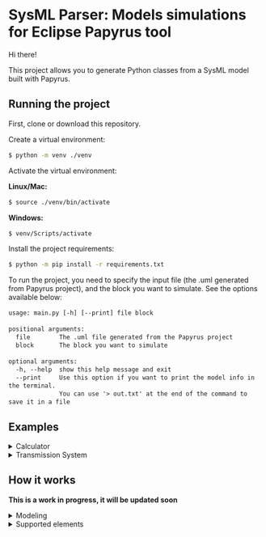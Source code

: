 # SysML Parser: Models simulations for Eclipse Papyrus tool

Hi there!

This project allows you to generate Python classes from a SysML model built with Papyrus. 

## Running the project

First, clone or download this repository.

Create a virtual environment:

```bash
$ python -m venv ./venv
```

Activate the virtual environment:

**Linux/Mac:**
```bash
$ source ./venv/bin/activate
```

**Windows:**
```bash
$ venv/Scripts/activate
```

Install the project requirements:
```bash
$ python -m pip install -r requirements.txt
```

To run the project, you need to specify the input file (the .uml generated from Papyrus project),
and the block you want to simulate. See the options available below:
```
usage: main.py [-h] [--print] file block

positional arguments:
  file        The .uml file generated from the Papyrus project
  block       The block you want to simulate

optional arguments:
  -h, --help  show this help message and exit
  --print     Use this option if you want to print the model info in the terminal.
              You can use '> out.txt' at the end of the command to save it in a file
```

## Examples

<details>
<summary> Calculator </summary>

Inside the examples' folder, you can find the *Math.uml* file, which represents the Papyrus output from a model that 
has the following block:

![](public/Math-ParametricDiagram.png)

Basically,at each iteration, the z parameter in incremented by 0.01, and there are two outputs: y (the cos of z), 
and x (the sin of z). 

If you want to print information about the model, type in the terminal:

```bash
$ python main.py ./examples/Math.uml Calculator --print
```

To transform this model into Python classes, you can type:

```bash
$ python main.py ./examples/Math.uml Calculator
```

Two files will be generated inside the output folder: the *calculator.py* contains the Calculator block seen in the image above, 
while the *main.py* has the logic to simulate it. 

It's important to note that main has two simulation parameters set, the `dT` and `n_iter`, 
which are the time between two interactions, and the number of interactions, respectively. 
You can change it accordingly to your needs.

Additionally, by default, the *main.py* generates graphs of all output ports as a function of time. 
You can also change it as you desire.

To run this example, you can type:

 ```bash
$ python ./output/main.py 
```

Two graphs will be generated, one for each output port:

x             |  y
:-------------------------:|:-------------------------:
![](public/Math-x%20output.png) | ![](public/Math-y%20output.png)

</details>

<details>
<summary> Transmission System </summary>

**More details coming shortly!**

There is also a more complete example available. 
This one is about an automatic transmission system of a car, in which the driver can choose between the four usual 
modes: Parking, Reverse, Neutral and Drive.

This model is based on the work done by Antony Stark in his personal blog. Please take a look [here](https://x-engineer.org/vehicle-acceleration-maximum-speed-modeling-simulation/) if you require additional information.


![](public/System-Parametric%20Diagram.PNG)

It receives the following inputs:

* `dT`: time between two iterations of the simulation
* `env_cr`: road load coefficient
* `env_slope`: slope angle of the road the car is in
* `env_ro`: air density
* `env_cd`: drag coefficient
* `fa`: frontal area of the car
* `pedal position`: the percentage of the pedal that is pressed (a number between 0 and 100)
* `current gear`: the gear (Parking, Reverse, Neutral and Drive) that the driver is in. 
  Note that there is an order that must be followed to change gears, e.g. the driver cannot go to Drive directly 
  from Parking, they must go to Reverse and Neutral first. This logic is inside a state machine in the model, so the mode will
  be changed only if your input is correct.
  
These inputs must be given to the simulation in the form of a file. 
You can check the *examples/inputs_transmission_system.csv* file that is available. Each line of represents an iteration, 
and an empty cell means that the input hasn't changed.

There are two outputs in this system, the vehicle speed, and the drive gear. In the drive gear, 
we can see how the automatic transmission is working. 

To generate the python files for this example, type:

```bash
$ python main.py ./examples/TransmissionSystem.uml System
```

You must change the csv input in the *output/main.py* file. After that, move the terminal to the output folder and start the simulation:

 ```bash
$ cd output
$ python main.py 
```

Below is the outputs generated from the inputs given:

vehicle speed (m/s)        |  drive gear
:-------------------------:|:-------------------------:
![](public/TransmissionSystem-vehicle%20speed.png) | ![](public/TransmissionSystem-drive%20gear.png)
</details>


## How it works 

**This is a work in progress, it will be updated soon**

<details>
<summary> Modeling </summary>

In a Model-based Systems Engineering approach, the diagrams and artifacts are merely views of the system model, 
which is the single source of truth. This guarantees that there's no inconsistency between the diagrams, and any change made 
will be reflected in all the views. Furthermore, it's useful when communicating with stakeholders or team members, 
due to the possibility to show only the components that are interesting for the person looking at it. 

In this context, the parser reads elements of the model, not diagrams. This means that it doesn't take into account
the diagrams you chose while developing your system, nor how did you represented elements in it. What really matters 
are the connections and elements of the model. Below is a brief overview of the elements you can choose when modeling your system.

The parser allows you to simulate a block at a time. There are two ways to communicate parameters in a block: you can use 
FlowPorts when the information is coming into the block or getting out of it, and Properties to address states and internal 
parameters. To connect two elements (ports or properties), use an Item Flow. It allows you to represent the direction of the information,
from where it comes to where it goes.

If you want to represent some constraint between elements, use a Constraint Block. When defining the specification, do it through
an Opaque Expression. There you can define an equation that represents the relation between variables. Add Flow Ports to represent
the parameters that are being used in the constraint.

You can add nested blocks. To do so, please represent it as Block elements, not variables with some Block type. For example,
the TransmissionSystem block below has two inner blocks, the VehicleSimulator and the TransmissionSystem. 

![](public/ModelExplorer-TransmissionSystem.PNG)

You can also represent behaviors through state machines. Right now, we don't support parallel regions, and triggers 
and entry behaviors are the only actions that are understandable related to states. In this context, use Opaque Behaviors to represent actions
in state, and Change Events to represent triggers.

Additionally, in the simulation that is generated by the parser, the state machine will be updated before the block. 
So imagine that there is an `engine_speed_param` connected to an `engine_speed` port. In this case, if there is a state machine 
that updates the value of the `engine_speed_param`, this action would be overwritten by the value coming from the port. 
Model with this in mind: in state machines, only update the value of ports or 
properties that are not updated by other block data.

![](public/StateMachine-update-order.png)
</details>

<details>
<summary> Supported elements </summary>

In the last session, we gave an overview of the elements that should be used when modeling the system, so they are understandable by
this parser. Here we will discuss technically the supported elements and where you can find them, and show the first step to extend this code.

If we look at the *.uml* file generated from Papyrus, we will see that it looks like the snippet below.

```xml
<ownedAttribute xmi:type="uml:Port" xmi:id="_WKF1QOESEeyXPMXG3lFeMw" name="env_cr" aggregation="composite">
    <type xmi:type="uml:PrimitiveType" href="pathmap://UML_LIBRARIES/UMLPrimitiveTypes.library.uml#Real"/>
</ownedAttribute>
```

Basically, there are different tag types. Some examples are ownedAttribute, type, defaultValue and ownedRule. 
The current supported types can be seen [here](https://github.com/anapschuch/xml-parser/blob/main/source/xml_types/xml_tag.py#L4).

If we take a look at the .uml file, we will see that the project structure is built with UML types, while the SysML ones come at the end, and refer to some UML type. 
For example, for the port in the snippet above, we can see that it is the base port of a FlowPort:

```xml
<DeprecatedElements:FlowPort xmi:id="_WKHqcOESEeyXPMXG3lFeMw" base_Port="_WKF1QOESEeyXPMXG3lFeMw" direction="in"/>
```

This will be important when associating elements in the parser.

In addition to this, the tags also have different attributes, like xmi:type, xmi:id, name and base_Port. 
The current supported attributes can be seen [here](https://github.com/anapschuch/xml-parser/blob/main/source/xml_types/xml_tag_attribute.py#L4).
Furthermore, there are different *xmi_type* values, which the supported ones can be seen [here](https://github.com/anapschuch/xml-parser/blob/main/source/xml_types/xmi_type.py#L4).

In case you run the project and face an error about a not found type, you can add it in these files. 
Note that we chose to restrict the allowed types because they must be associated with some logic later. 
Having a type in these files doesn't mean the parser understands what it means and how it interacts with the other elements in the model. 
This will be covered in the next session.
</details>

